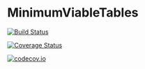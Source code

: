 # MinimumViableTables

[![Build Status](https://travis-ci.org/andyferris/MinimumViableTables.jl.svg?branch=master)](https://travis-ci.org/andyferris/MinimumViableTables.jl)

[![Coverage Status](https://coveralls.io/repos/andyferris/MinimumViableTables.jl/badge.svg?branch=master&service=github)](https://coveralls.io/github/andyferris/MinimumViableTables.jl?branch=master)

[![codecov.io](http://codecov.io/github/andyferris/MinimumViableTables.jl/coverage.svg?branch=master)](http://codecov.io/github/andyferris/MinimumViableTables.jl?branch=master)
